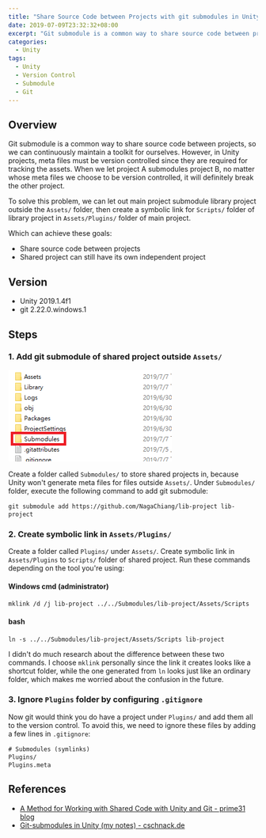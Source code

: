 ```yaml
---
title: "Share Source Code between Projects with git submodules in Unity"
date: 2019-07-09T23:32:32+08:00
excerpt: "Git submodule is a common way to share source code between projects, but it would cause some problems when it comes to meta files in Unity projects. To solve the problem, we can do some tricks with symbolic link to share the source code, while the shared project can still have its own independent project."
categories:
  - Unity
tags:
  - Unity
  - Version Control
  - Submodule
  - Git
---
```


## Overview

Git submodule is a common way to share source code between projects, so we can continuously maintain a toolkit for ourselves. However, in Unity projects, meta files must be version controlled since they are required for tracking the assets. When we let project A submodules project B, no matter whose meta files we choose to be version controlled, it will definitely break the other project.

To solve this problem, we can let out main project submodule library project outside the `Assets/` folder, then create a symbolic link for `Scripts/` folder of library project in `Assets/Plugins/` folder of main project.

Which can achieve these goals:

- Share source code between projects
- Shared project can still have its own independent project

## Version

- Unity 2019.1.4f1
- git 2.22.0.windows.1

## Steps

### 1. Add git submodule of shared project outside `Assets/`

![](../assets\images\2019-07-08-git-submodule-in-unity-1.png)

Create a folder called `Submodules/` to store shared projects in, because Unity won't generate meta files for files outside `Assets/`. Under `Submodules/` folder, execute the following command to add git submodule:

```
git submodule add https://github.com/NagaChiang/lib-project lib-project
```

### 2. Create symbolic link in `Assets/Plugins/`

Create a folder called `Plugins/` under `Assets/`. Create symbolic link in `Assets/Plugins` to `Scripts/` folder of shared project. Run these commands depending on the tool you're using:

#### Windows cmd (administrator)
```
mklink /d /j lib-project ../../Submodules/lib-project/Assets/Scripts
```

#### bash
```
ln -s ../../Submodules/lib-project/Assets/Scripts lib-project
```

I didn't do much research about the difference between these two commands. I choose `mklink` personally since the link it creates looks like a shortcut folder, while the one generated from `ln` looks just like an ordinary folder, which makes me worried about the confusion in the future.

### 3. Ignore `Plugins` folder by configuring `.gitignore`

Now git would think you do have a project under `Plugins/` and add them all to the version control. To avoid this, we need to ignore these files by adding a few lines in `.gitignore`:

```
# Submodules (symlinks)
Plugins/
Plugins.meta
```

## References

- [A Method for Working with Shared Code with Unity and Git - prime31 blog](http://prime31.github.io/A-Method-for-Working-with-Shared-Code-with-Unity-and-Git/)
- [Git-submodules in Unity (my notes) - cschnack.de](https://www.cschnack.de/blog/2019/gitsubm/)
